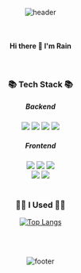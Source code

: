 <div align="center">

  ![header](https://capsule-render.vercel.app/api?type=slice&height=40&color=C0B8EF)
  

  <br/>
  
  #### Hi there 👋 I'm Rain
  
  <br/>
  
  <h3>📚 Tech Stack 📚</h3>
  
  <h5>Backend</h5>
  <img src="https://img.shields.io/badge/Java-ED8B00?style=for-the-badge&logo=openjdk&logoColor=white"/>
  <img src="https://img.shields.io/badge/Spring-6DB33F?style=for-the-badge&logo=spring&logoColor=white"/>
  <img src="https://img.shields.io/badge/Spring_Security-6DB33F?style=for-the-badge&logo=Spring-Security&logoColor=white"/>
  <img src="https://img.shields.io/badge/Hibernate-59666C?style=for-the-badge&logo=Hibernate&logoColor=white"/>
  
  <h5>Frontend</h5>
  <img src="https://img.shields.io/badge/JavaScript-F7DF1E?style=for-the-badge&logo=JavaScript&logoColor=white"/>
  <img src="https://img.shields.io/badge/jQuery-0769AD?style=for-the-badge&logo=jquery&logoColor=white"/>
  <img src="https://img.shields.io/badge/Bootstrap-563D7C?style=for-the-badge&logo=bootstrap&logoColor=white"/>
  <br/>
  <img src="https://img.shields.io/badge/HTML5-E34F26?style=for-the-badge&logo=html5&logoColor=white"/>
  <img src="https://img.shields.io/badge/CSS3-1572B6?style=for-the-badge&logo=css3&logoColor=white"/>
  
  <br/>  
  <br/>

  <h3>👩‍💻 I Used 👩‍💻</h3>

  [![Top Langs](https://github-readme-stats.vercel.app/api/top-langs/?username=rainbyrainy&layout=donut)](https://github.com/anuraghazra/github-readme-stats)

  <br/>
  <br/>
  
  ![footer](https://capsule-render.vercel.app/api?type=slice&height=20&color=E3DEFF&section=footer)
  
</div>

<!--
**vividswan/vividswan** is a ✨ _special_ ✨ repository because its `README.md` (this file) appears on your GitHub profile.

Here are some ideas to get you started:

- 🔭 I’m currently working on …
- 🌱 I’m currently learning …
- 👯 I’m looking to collaborate on …
- 🤔 I’m looking for help with …
- 💬 Ask me about …
- 📫 How to reach me: …
- 😄 Pronouns: …
- ⚡ Fun fact: …
-->
